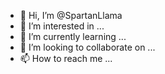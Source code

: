 - 👋 Hi, I’m @SpartanLlama
- 👀 I’m interested in ...
- 🌱 I’m currently learning ...
- 💞️ I’m looking to collaborate on ...
- 📫 How to reach me ...

<!---
SpartanLlama/SpartanLlama is a ✨ special ✨ repository because its `README.md` (this file) appears on your GitHub profile.
You can click the Preview link to take a look at your changes.
--->
